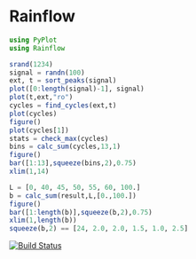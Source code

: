 # Rainflow
```Julia
using PyPlot
using Rainflow

srand(1234)
signal = randn(100)
ext, t = sort_peaks(signal)
plot([0:length(signal)-1], signal)
plot(t,ext,"ro")
cycles = find_cycles(ext,t)
plot(cycles)
figure()
plot(cycles[1])
stats = check_max(cycles)
bins = calc_sum(cycles,13,1)
figure()
bar([1:13],squeeze(bins,2),0.75)
xlim(1,14)

L = [0, 40, 45, 50, 55, 60, 100.]
b = calc_sum(result,L,[0.,100.])
figure()
bar([1:length(b)],squeeze(b,2),0.75)
xlim(1,length(b))
squeeze(b,2) == [24, 2.0, 2.0, 1.5, 1.0, 2.5]
```
[![Build Status](https://travis-ci.org/dhoegh/Rainflow.jl.svg?branch=master)](https://travis-ci.org/dhoegh/Rainflow.jl)
